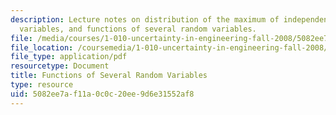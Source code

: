 ```yaml
---
description: Lecture notes on distribution of the maximum of independent identically-distributed
  variables, and functions of several random variables.
file: /media/courses/1-010-uncertainty-in-engineering-fall-2008/5082ee7af11a0c0c20ee9d6e31552af8_app_11.pdf
file_location: /coursemedia/1-010-uncertainty-in-engineering-fall-2008/5082ee7af11a0c0c20ee9d6e31552af8_app_11.pdf
file_type: application/pdf
resourcetype: Document
title: Functions of Several Random Variables
type: resource
uid: 5082ee7a-f11a-0c0c-20ee-9d6e31552af8
---
```

